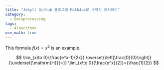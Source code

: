 ```yaml
---
title: "Jekyll Github 블로그에 MathJax로 수학식 표시하기"
category:
  - Dataprocessing
tags:
  - Algorithms
use_math: true
---
```


This formula $f(x) = x^2$ is an example.


$$
\lim_{x\to 0}{\frac{e^x-1}{2x}}
\overset{\left[\frac{0}{0}\right]}{\underset{\mathrm{H}}{=}}
\lim_{x\to 0}{\frac{e^x}{2}}={\frac{1}{2}}
$$

